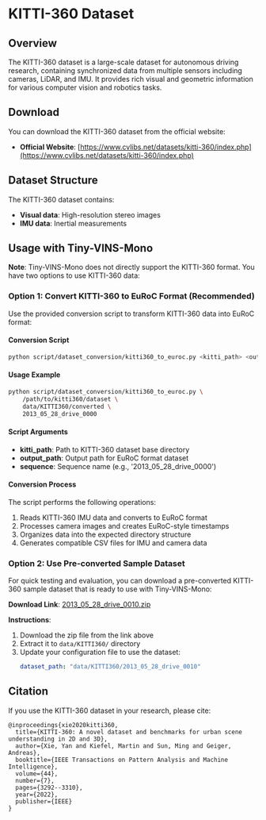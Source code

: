 # KITTI-360 Dataset

## Overview
The KITTI-360 dataset is a large-scale dataset for autonomous driving research, containing synchronized data from multiple sensors including cameras, LiDAR, and IMU. It provides rich visual and geometric information for various computer vision and robotics tasks.

## Download
You can download the KITTI-360 dataset from the official website:
- **Official Website**: [https://www.cvlibs.net/datasets/kitti-360/index.php](https://www.cvlibs.net/datasets/kitti-360/index.php)

## Dataset Structure
The KITTI-360 dataset contains:
- **Visual data**: High-resolution stereo images
- **IMU data**: Inertial measurements

## Usage with Tiny-VINS-Mono

**Note**: Tiny-VINS-Mono does not directly support the KITTI-360 format. You have two options to use KITTI-360 data:

### Option 1: Convert KITTI-360 to EuRoC Format (Recommended)

Use the provided conversion script to transform KITTI-360 data into EuRoC format:

#### Conversion Script
```bash
python script/dataset_conversion/kitti360_to_euroc.py <kitti_path> <output_path> <sequence>
```

#### Usage Example
```bash
python script/dataset_conversion/kitti360_to_euroc.py \
    /path/to/kitti360/dataset \
    data/KITTI360/converted \
    2013_05_28_drive_0000
```

#### Script Arguments
- **kitti_path**: Path to KITTI-360 dataset base directory
- **output_path**: Output path for EuRoC format dataset
- **sequence**: Sequence name (e.g., '2013_05_28_drive_0000')

#### Conversion Process
The script performs the following operations:
1. Reads KITTI-360 IMU data and converts to EuRoC format
2. Processes camera images and creates EuRoC-style timestamps
3. Organizes data into the expected directory structure
4. Generates compatible CSV files for IMU and camera data

### Option 2: Use Pre-converted Sample Dataset
For quick testing and evaluation, you can download a pre-converted KITTI-360 sample dataset that is ready to use with Tiny-VINS-Mono:

**Download Link**: [2013_05_28_drive_0010.zip](https://www.dropbox.com/scl/fi/lyj7oq1zbht7i5u1y7rbo/2013_05_28_drive_0010.zip?rlkey=iw0rlzbo3rvxp634xtu6g997b&st=m5ggmeiv&dl=0)

**Instructions**:
1. Download the zip file from the link above
2. Extract it to `data/KITTI360/` directory
3. Update your configuration file to use the dataset:
   ```yaml
   dataset_path: "data/KITTI360/2013_05_28_drive_0010"
   ```

## Citation
If you use the KITTI-360 dataset in your research, please cite:
```
@inproceedings{xie2020kitti360,
  title={KITTI-360: A novel dataset and benchmarks for urban scene understanding in 2D and 3D},
  author={Xie, Yan and Kiefel, Martin and Sun, Ming and Geiger, Andreas},
  booktitle={IEEE Transactions on Pattern Analysis and Machine Intelligence},
  volume={44},
  number={7},
  pages={3292--3310},
  year={2022},
  publisher={IEEE}
}
```
